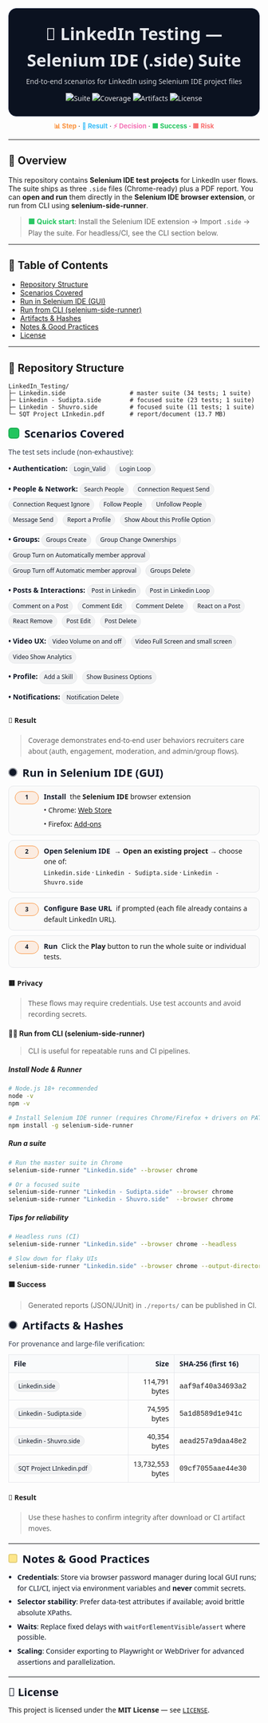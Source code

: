 <!-- README.md (LinkedIn_Testing) — HTML+CSS-in-Markdown | copy–paste this entire block into README.md -->

<!-- ====== Title Card ====== -->
<div align="center" style="font-family: ui-sans-serif, system-ui, 'Segoe UI', Roboto; line-height:1.55; color:#e5e7eb; background:#0b1220; padding:24px; border-radius:16px; border:1px solid #1f2a44;">
  <h1 style="margin:0 0 6px; font-size:34px;">🧪 LinkedIn Testing — Selenium IDE (.side) Suite</h1>
  <p style="margin:0; opacity:.9;">End-to-end scenarios for LinkedIn using Selenium IDE project files</p>
  <p style="margin:12px 0 0 0;">
    <img alt="Suite"  src="https://img.shields.io/badge/Format-.side%20(Selenium%20IDE)-38BDF8" />
    <img alt="Coverage" src="https://img.shields.io/badge/Scenarios-Login%20%7C%20Search%20%7C%20Connect%20%7C%20Group%20ops%20%7C%20Posts-8B5CF6" />
    <img alt="Artifacts" src="https://img.shields.io/badge/Report-PDF%20included-22C55E" />
    <img alt="License" src="https://img.shields.io/badge/License-MIT-10B981" />
  </p>
</div>

<!-- ====== Inline Color Legend ====== -->
<div align="center" style="margin-top:10px; font-size:13px;">
  <b style="color:#FB923C;">📊 Step</b> ·
  <b style="color:#38BDF8;">🎯 Result</b> ·
  <b style="color:#F472B6;">⚡ Decision</b> ·
  <b style="color:#22C55E;">🟩 Success</b> ·
  <b style="color:#F87171;">🟥 Risk</b>
</div>

---

## 📌 Overview

This repository contains **Selenium IDE test projects** for LinkedIn user flows. The suite ships as three `.side` files (Chrome-ready) plus a PDF report. You can **open and run** them directly in the **Selenium IDE browser extension**, or run from CLI using **selenium-side-runner**.

> <b style="color:#22C55E;">🟩 Quick start</b>: Install the Selenium IDE extension → Import `.side` → Play the suite. For headless/CI, see the CLI section below.

---

## 🧭 Table of Contents
- <a href="#-repository-structure">Repository Structure</a>
- <a href="#-scenarios-covered">Scenarios Covered</a>
- <a href="#-run-in-selenium-ide-gui">Run in Selenium IDE (GUI)</a>
- <a href="#-run-from-cli-selenium-side-runner">Run from CLI (selenium-side-runner)</a>
- <a href="#-artifacts--hashes">Artifacts & Hashes</a>
- <a href="#-notes--good-practices">Notes & Good Practices</a>
- <a href="#-license">License</a>

---

## 📂 Repository Structure

```text
LinkedIn_Testing/
├─ Linkedin.side                  # master suite (34 tests; 1 suite)
├─ Linkedin - Sudipta.side        # focused suite (23 tests; 1 suite)
├─ Linkedin - Shuvro.side         # focused suite (11 tests; 1 suite)
└─ SQT Project LInkedin.pdf       # report/document (13.7 MB)
```

<!-- ====== Scenarios Covered (HTML+CSS inline; GitHub-compatible) ====== -->
<!-- Paste this whole block into README.md -->

<section id="-scenarios-covered" style="font-family: ui-sans-serif, system-ui, 'Segoe UI', Roboto; line-height:1.55;">
  <!-- Title -->
  <div style="display:flex; align-items:center; gap:10px; margin:0 0 10px;">
    <span style="display:inline-flex; width:22px; height:22px; border-radius:6px; background:#22C55E; box-shadow: inset 0 0 0 2px rgba(0,0,0,.12);"></span>
    <h2 style="margin:0; font-size:22px; color:#111827;">Scenarios Covered</h2>
  </div>

  <p style="margin:0 0 8px; color:#374151;">The test sets include (non-exhaustive):</p>

  <!-- Small pill style for each test name -->
  <style>
    /* GitHub allows scoped inline <style>; keep it tiny */
    .pill { display:inline-block; padding:3px 8px; margin:2px 6px 2px 0; border-radius:999px; font-size:12px; background:#1118270d; border:1px solid #e5e7eb; color:#111827; }
    .cat { font-weight:600; color:#111827; }
    .row { margin:8px 0 10px 0; }
  </style>

  <!-- Authentication -->
  <div class="row">
    <span class="cat">• Authentication:</span>
    <span class="pill">Login_Valid</span>
    <span class="pill">Login Loop</span>
  </div>

  <!-- People & Network -->
  <div class="row">
    <span class="cat">• People &amp; Network:</span>
    <span class="pill">Search People</span>
    <span class="pill">Connection Request Send</span>
    <span class="pill">Connection Request Ignore</span>
    <span class="pill">Follow People</span>
    <span class="pill">Unfollow People</span>
    <span class="pill">Message Send</span>
    <span class="pill">Report a Profile</span>
    <span class="pill">Show About this Profile Option</span>
  </div>

  <!-- Groups -->
  <div class="row">
    <span class="cat">• Groups:</span>
    <span class="pill">Groups Create</span>
    <span class="pill">Group Change Ownerships</span>
    <span class="pill">Group Turn on Automatically member approval</span>
    <span class="pill">Group Turn off Automatic member approval</span>
    <span class="pill">Groups Delete</span>
  </div>

  <!-- Posts & Interactions -->
  <div class="row">
    <span class="cat">• Posts &amp; Interactions:</span>
    <span class="pill">Post in Linkedin</span>
    <span class="pill">Post in Linkedin Loop</span>
    <span class="pill">Comment on a Post</span>
    <span class="pill">Comment Edit</span>
    <span class="pill">Comment Delete</span>
    <span class="pill">React on a Post</span>
    <span class="pill">React Remove</span>
    <span class="pill">Post Edit</span>
    <span class="pill">Post Delete</span>
  </div>

  <!-- Video UX -->
  <div class="row">
    <span class="cat">• Video UX:</span>
    <span class="pill">Video Volume on and off</span>
    <span class="pill">Video Full Screen and small screen</span>
    <span class="pill">Video Show Analytics</span>
  </div>

  <!-- Profile -->
  <div class="row">
    <span class="cat">• Profile:</span>
    <span class="pill">Add a Skill</span>
    <span class="pill">Show Business Options</span>
  </div>

  <!-- Notifications -->
  <div class="row">
    <span class="cat">• Notifications:</span>
    <span class="pill">Notification Delete</span>
  </div>

  #### 🎯 Result
  >  Coverage demonstrates end-to-end user behaviors recruiters care about (auth, engagement, moderation, and admin/group flows).
</section>

<!-- ====== Run in Selenium IDE (GUI) — HTML+CSS inline; GitHub-compatible ====== -->
<!-- Paste this whole block into README.md -->

<section id="-run-in-selenium-ide-gui" style="font-family: ui-sans-serif, system-ui, 'Segoe UI', Roboto; line-height:1.55;">

  <!-- Title Row -->
  <div style="display:flex; align-items:center; gap:10px; margin:0 0 10px;">
    <span style="display:inline-flex; width:18px; height:18px; border-radius:50%; background:#111827; box-shadow: inset 0 0 0 2px rgba(255,255,255,.6);"></span>
    <h2 style="margin:0; font-size:22px; color:#111827;">Run in Selenium IDE (GUI)</h2>
  </div>

  <!-- Steps -->
  <style>
    .stepbox {display:flex; gap:10px; margin:10px 0; padding:10px 12px; border-radius:10px; border:1px solid #e5e7eb; background:#fafafa;}
    .badge  {min-width:30px; height:24px; padding:0 8px; border-radius:999px; display:inline-flex; align-items:center; justify-content:center; font-weight:700; font-size:12px; color:#111827; background:#FB923C22; border:1px solid #FB923C;}
    .label  {font-weight:700; color:#111827; margin-right:4px;}
    .note   {margin-top:12px; padding:10px 12px; border-radius:10px; background:#0b1220; color:#e5e7eb; border:1px solid #1f2a44;}
    .linkrow {margin:6px 0 0 0;}
  </style>

  <div class="stepbox">
    <span class="badge">1</span>
    <div>
      <span class="label">Install</span> the <b>Selenium IDE</b> browser extension
      <div class="linkrow">• Chrome: <a href="https://chrome.google.com/webstore/detail/selenium-ide/mooikfkahbdckldjjndioackbalphokd">Web Store</a></div>
      <div class="linkrow">• Firefox: <a href="https://addons.mozilla.org/en-US/firefox/addon/selenium-ide/">Add-ons</a></div>
    </div>
  </div>

  <div class="stepbox">
    <span class="badge">2</span>
    <div>
      <span class="label">Open Selenium IDE</span> → <b>Open an existing project</b> → choose one of:<br/>
      <code>Linkedin.side</code> · <code>Linkedin - Sudipta.side</code> · <code>Linkedin - Shuvro.side</code>
    </div>
  </div>

  <div class="stepbox">
    <span class="badge">3</span>
    <div>
      <span class="label">Configure Base URL</span> if prompted (each file already contains a default LinkedIn URL).
    </div>
  </div>

  <div class="stepbox">
    <span class="badge">4</span>
    <div>
      <span class="label">Run</span> Click the <b>Play</b> button to run the whole suite or individual tests.
    </div>
  </div>

  #### 🟥 Privacy
  >  These flows may require credentials. Use test accounts and avoid recording secrets.
</section>

  #### 🧑‍💻 Run from CLI (selenium-side-runner)
  > CLI is useful for repeatable runs and CI pipelines.
  
  ##### Install Node & Runner

  ```bash
  # Node.js 18+ recommended
  node -v
  npm -v

  # Install Selenium IDE runner (requires Chrome/Firefox + drivers on PATH)
  npm install -g selenium-side-runner
  ```

  ##### Run a suite
  ```bash
  # Run the master suite in Chrome
  selenium-side-runner "Linkedin.side" --browser chrome

  # Or a focused suite
  selenium-side-runner "Linkedin - Sudipta.side" --browser chrome
  selenium-side-runner "Linkedin - Shuvro.side"  --browser chrome
  ```   
  ##### Tips for reliability
  ```bash
  # Headless runs (CI)
  selenium-side-runner "Linkedin.side" --browser chrome --headless

  # Slow down for flaky UIs
  selenium-side-runner "Linkedin.side" --browser chrome --output-directory reports --timeout 60000 --delay 200  
  ``` 
  #### 🟩 Success
  > Generated reports (JSON/JUnit) in <code>./reports/</code> can be published in CI.

<!-- ====== Artifacts & Hashes + Notes & Good Practices + License ====== -->
<!-- Paste this whole block into README.md (GitHub-compatible HTML+CSS-in-Markdown) -->

<section id="-artifacts--hashes" style="font-family: ui-sans-serif, system-ui, 'Segoe UI', Roboto; line-height:1.55;">
  <!-- Title -->
  <div style="display:flex; align-items:center; gap:10px; margin:0 0 10px;">
    <span style="display:inline-flex; width:18px; height:18px; border-radius:50%; background:#111827; box-shadow: inset 0 0 0 2px rgba(255,255,255,.6);"></span>
    <h2 style="margin:0; font-size:22px; color:#111827;">Artifacts &amp; Hashes</h2>
  </div>

  <p style="margin:0 0 10px; color:#374151;">For provenance and large-file verification:</p>

  <!-- Minimal table styling -->
  <style>
    .tbl { width:100%; border-collapse: collapse; margin:0 0 10px 0; }
    .tbl th, .tbl td { border:1px solid #e5e7eb; padding:8px 10px; font-size:14px; }
    .tbl th { background:#f9fafb; text-align:left; color:#111827; }
    .pill-gray { display:inline-block; background:#1118270d; border:1px solid #e5e7eb; color:#111827; padding:2px 8px; border-radius:999px; font-size:12px; }
    .hash { font-family: ui-monospace, SFMono-Regular, Menlo, Monaco, Consolas, "Liberation Mono", "Courier New", monospace; }
  </style>

  <table class="tbl">
    <thead>
      <tr>
        <th style="width:48%;">File</th>
        <th style="width:18%; text-align:right;">Size</th>
        <th style="width:34%;">SHA-256 (first 16)</th>
      </tr>
    </thead>
    <tbody>
      <tr>
        <td><span class="pill-gray">Linkedin.side</span></td>
        <td style="text-align:right;">114,791 bytes</td>
        <td class="hash">aaf9af40a34693a2</td>
      </tr>
      <tr>
        <td><span class="pill-gray">Linkedin - Sudipta.side</span></td>
        <td style="text-align:right;">74,595 bytes</td>
        <td class="hash">5a1d8589d1e941c</td>
      </tr>
      <tr>
        <td><span class="pill-gray">Linkedin - Shuvro.side</span></td>
        <td style="text-align:right;">40,354 bytes</td>
        <td class="hash">aead257a9daa48e2</td>
      </tr>
      <tr>
        <td><span class="pill-gray">SQT Project LInkedin.pdf</span></td>
        <td style="text-align:right;">13,732,553 bytes</td>
        <td class="hash">09cf7055aae44e30</td>
      </tr>
    </tbody>
  </table>

  #### 🎯 Result
  > Use these hashes to confirm integrity after download or CI artifact moves.
  <hr style="border:none; border-top:1px solid #e5e7eb; margin:18px 0 12px;" />

  <!-- Notes & Good Practices -->
  <div id="-notes--good-practices" style="display:flex; align-items:center; gap:10px; margin:0 0 10px;">
    <span style="display:inline-flex; width:18px; height:18px; border-radius:4px; background:#fde68a; box-shadow: inset 0 0 0 2px rgba(0,0,0,.1);"></span>
    <h2 style="margin:0; font-size:22px; color:#111827;">Notes &amp; Good Practices</h2>
  </div>

  <ul style="margin:0 0 14px 18px; padding:0; color:#111827;">
    <li style="margin:6px 0;">
      <b>Credentials</b>: Store via browser password manager during local GUI runs; for CLI/CI, inject via environment variables and <b>never</b> commit secrets.
    </li>
    <li style="margin:6px 0;">
      <b>Selector stability</b>: Prefer data-test attributes if available; avoid brittle absolute XPaths.
    </li>
    <li style="margin:6px 0;">
      <b>Waits</b>: Replace fixed delays with <code>waitForElementVisible</code>/<code>assert</code> where possible.
    </li>
    <li style="margin:6px 0;">
      <b>Scaling</b>: Consider exporting to Playwright or WebDriver for advanced assertions and parallelization.
    </li>
  </ul>

  <hr style="border:none; border-top:1px solid #e5e7eb; margin:18px 0 12px;" />

  <!-- License -->
  <h2 id="-license" style="margin:0 0 8px; font-size:22px; color:#111827;">📄 License</h2>
  <p style="margin:0;">
    This project is licensed under the <b>MIT License</b> — see <code><a href = "LICENSE">LICENSE</a></code>.
  </p>
</section>

